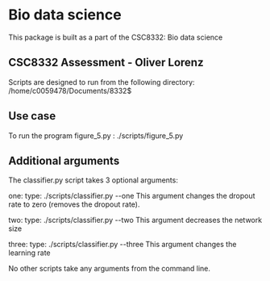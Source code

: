 Bio data science
========================================
This package is built as a part of the CSC8332: Bio data science

CSC8332 Assessment - Oliver Lorenz
----------------------
Scripts are designed to run from the following directory:
/home/c0059478/Documents/8332$

Use case
---------------------
To run the program figure_5.py : 
./scripts/figure_5.py

Additional arguments
---------------------
The classifier.py script takes 3 optional arguments:

one: type: ./scripts/classifier.py --one
This argument changes the dropout rate to zero (removes the dropout rate).

two: type: ./scripts/classifier.py --two
This argument decreases the network size 

three:  type: ./scripts/classifier.py --three
This argument changes the learning rate

No other scripts take any arguments from the command line.